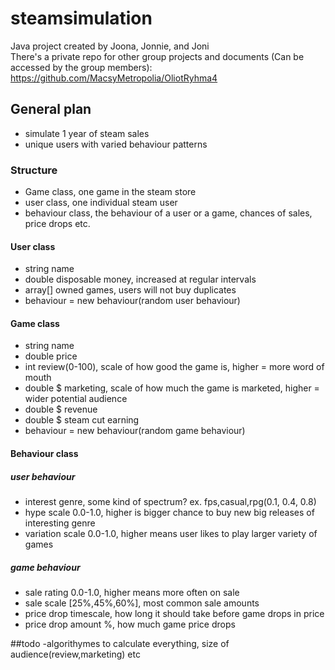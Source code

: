 # steamsimulation
Java project created by Joona, Jonnie, and Joni  
There's a private repo for other group projects and documents (Can be accessed by the group members):  
https://github.com/MacsyMetropolia/OliotRyhma4


## General plan
- simulate 1 year of steam sales
- unique users with varied behaviour patterns

### Structure
- Game class, one game in the steam store
- user class, one individual steam user
- behaviour class, the behaviour of a user or a game, chances of sales, price drops etc.

#### User class
- string name
- double disposable money, increased at regular intervals
- array[] owned games, users will not buy duplicates
- behaviour = new behaviour(random user behaviour)

#### Game class
- string name
- double price
- int review(0-100), scale of how good the game is, higher = more word of mouth
- double $ marketing, scale of how much the game is marketed, higher = wider potential audience
- double $ revenue
- double $ steam cut earning
- behaviour = new behaviour(random game behaviour)

#### Behaviour class
##### user behaviour
- interest genre, some kind of spectrum? ex. fps,casual,rpg(0.1, 0.4, 0.8)
- hype scale 0.0-1.0, higher is bigger chance to buy new big releases of interesting genre
- variation scale 0.0-1.0, higher means user likes to play larger variety of games

##### game behaviour
- sale rating 0.0-1.0, higher means more often on sale
- sale scale [25%,45%,60%], most common sale amounts
- price drop timescale, how long it should take before game drops in price
- price drop amount %, how much game price drops

##todo
-algorithymes to calculate everything, size of audience(review,marketing) etc
